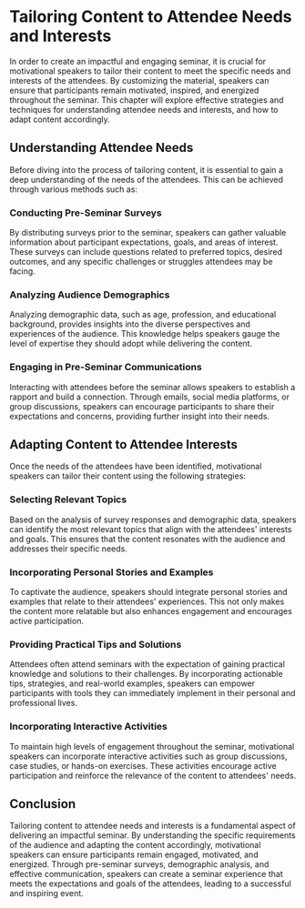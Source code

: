 Tailoring Content to Attendee Needs and Interests
==========================================================

In order to create an impactful and engaging seminar, it is crucial for motivational speakers to tailor their content to meet the specific needs and interests of the attendees. By customizing the material, speakers can ensure that participants remain motivated, inspired, and energized throughout the seminar. This chapter will explore effective strategies and techniques for understanding attendee needs and interests, and how to adapt content accordingly.

Understanding Attendee Needs
----------------------------

Before diving into the process of tailoring content, it is essential to gain a deep understanding of the needs of the attendees. This can be achieved through various methods such as:

### Conducting Pre-Seminar Surveys

By distributing surveys prior to the seminar, speakers can gather valuable information about participant expectations, goals, and areas of interest. These surveys can include questions related to preferred topics, desired outcomes, and any specific challenges or struggles attendees may be facing.

### Analyzing Audience Demographics

Analyzing demographic data, such as age, profession, and educational background, provides insights into the diverse perspectives and experiences of the audience. This knowledge helps speakers gauge the level of expertise they should adopt while delivering the content.

### Engaging in Pre-Seminar Communications

Interacting with attendees before the seminar allows speakers to establish a rapport and build a connection. Through emails, social media platforms, or group discussions, speakers can encourage participants to share their expectations and concerns, providing further insight into their needs.

Adapting Content to Attendee Interests
--------------------------------------

Once the needs of the attendees have been identified, motivational speakers can tailor their content using the following strategies:

### Selecting Relevant Topics

Based on the analysis of survey responses and demographic data, speakers can identify the most relevant topics that align with the attendees' interests and goals. This ensures that the content resonates with the audience and addresses their specific needs.

### Incorporating Personal Stories and Examples

To captivate the audience, speakers should integrate personal stories and examples that relate to their attendees' experiences. This not only makes the content more relatable but also enhances engagement and encourages active participation.

### Providing Practical Tips and Solutions

Attendees often attend seminars with the expectation of gaining practical knowledge and solutions to their challenges. By incorporating actionable tips, strategies, and real-world examples, speakers can empower participants with tools they can immediately implement in their personal and professional lives.

### Incorporating Interactive Activities

To maintain high levels of engagement throughout the seminar, motivational speakers can incorporate interactive activities such as group discussions, case studies, or hands-on exercises. These activities encourage active participation and reinforce the relevance of the content to attendees' needs.

Conclusion
----------

Tailoring content to attendee needs and interests is a fundamental aspect of delivering an impactful seminar. By understanding the specific requirements of the audience and adapting the content accordingly, motivational speakers can ensure participants remain engaged, motivated, and energized. Through pre-seminar surveys, demographic analysis, and effective communication, speakers can create a seminar experience that meets the expectations and goals of the attendees, leading to a successful and inspiring event.
